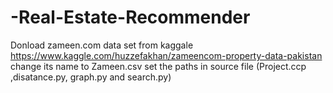 # -Real-Estate-Recommender
Donload zameen.com data set from kaggale https://www.kaggle.com/huzzefakhan/zameencom-property-data-pakistan
change its name to Zameen.csv
set the paths in source file (Project.ccp ,disatance.py, graph.py and search.py)
